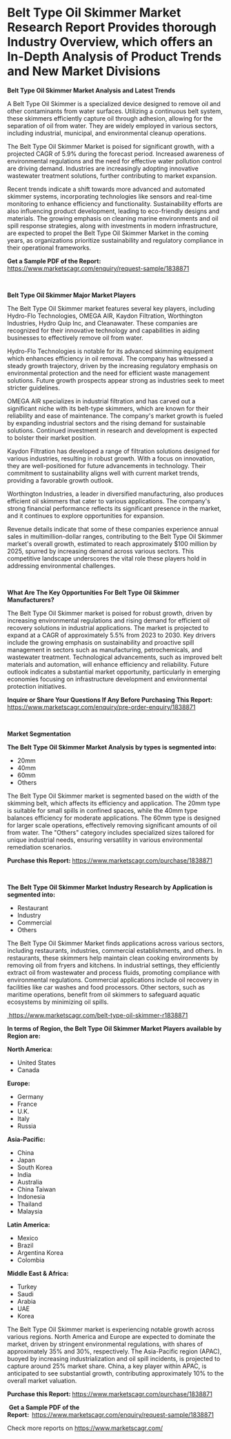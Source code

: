 <p><h1>Belt Type Oil Skimmer Market Research Report Provides thorough Industry Overview, which offers an In-Depth Analysis of Product Trends and New Market Divisions</h1></p><p><strong>Belt Type Oil Skimmer Market Analysis and Latest Trends</strong></p>
<p><p>A Belt Type Oil Skimmer is a specialized device designed to remove oil and other contaminants from water surfaces. Utilizing a continuous belt system, these skimmers efficiently capture oil through adhesion, allowing for the separation of oil from water. They are widely employed in various sectors, including industrial, municipal, and environmental cleanup operations.</p><p>The Belt Type Oil Skimmer Market is poised for significant growth, with a projected CAGR of 5.9% during the forecast period. Increased awareness of environmental regulations and the need for effective water pollution control are driving demand. Industries are increasingly adopting innovative wastewater treatment solutions, further contributing to market expansion. </p><p>Recent trends indicate a shift towards more advanced and automated skimmer systems, incorporating technologies like sensors and real-time monitoring to enhance efficiency and functionality. Sustainability efforts are also influencing product development, leading to eco-friendly designs and materials. The growing emphasis on cleaning marine environments and oil spill response strategies, along with investments in modern infrastructure, are expected to propel the Belt Type Oil Skimmer Market in the coming years, as organizations prioritize sustainability and regulatory compliance in their operational frameworks.</p></p>
<p><strong>Get a Sample PDF of the Report:&nbsp;</strong> <a href="https://www.marketscagr.com/enquiry/request-sample/1838871?utm_campaign=2892&utm_medium=2&utm_source=Github&utm_content=ia&utm_term=10042025&utm_id=belt-type-oil-skimmer">https://www.marketscagr.com/enquiry/request-sample/1838871</a></p>
<p>&nbsp;</p>
<p><strong>Belt Type Oil Skimmer Major Market Players</strong></p>
<p><p>The Belt Type Oil Skimmer market features several key players, including Hydro-Flo Technologies, OMEGA AIR, Kaydon Filtration, Worthington Industries, Hydro Quip Inc, and Cleanawater. These companies are recognized for their innovative technology and capabilities in aiding businesses to effectively remove oil from water.</p><p>Hydro-Flo Technologies is notable for its advanced skimming equipment which enhances efficiency in oil removal. The company has witnessed a steady growth trajectory, driven by the increasing regulatory emphasis on environmental protection and the need for efficient waste management solutions. Future growth prospects appear strong as industries seek to meet stricter guidelines.</p><p>OMEGA AIR specializes in industrial filtration and has carved out a significant niche with its belt-type skimmers, which are known for their reliability and ease of maintenance. The company's market growth is fueled by expanding industrial sectors and the rising demand for sustainable solutions. Continued investment in research and development is expected to bolster their market position.</p><p>Kaydon Filtration has developed a range of filtration solutions designed for various industries, resulting in robust growth. With a focus on innovation, they are well-positioned for future advancements in technology. Their commitment to sustainability aligns well with current market trends, providing a favorable growth outlook.</p><p>Worthington Industries, a leader in diversified manufacturing, also produces efficient oil skimmers that cater to various applications. The company's strong financial performance reflects its significant presence in the market, and it continues to explore opportunities for expansion.</p><p>Revenue details indicate that some of these companies experience annual sales in multimillion-dollar ranges, contributing to the Belt Type Oil Skimmer market's overall growth, estimated to reach approximately $100 million by 2025, spurred by increasing demand across various sectors. This competitive landscape underscores the vital role these players hold in addressing environmental challenges.</p></p>
<p>&nbsp;</p>
<p><strong>What Are The Key Opportunities For Belt Type Oil Skimmer Manufacturers?</strong></p>
<p><p>The Belt Type Oil Skimmer market is poised for robust growth, driven by increasing environmental regulations and rising demand for efficient oil recovery solutions in industrial applications. The market is projected to expand at a CAGR of approximately 5.5% from 2023 to 2030. Key drivers include the growing emphasis on sustainability and proactive spill management in sectors such as manufacturing, petrochemicals, and wastewater treatment. Technological advancements, such as improved belt materials and automation, will enhance efficiency and reliability. Future outlook indicates a substantial market opportunity, particularly in emerging economies focusing on infrastructure development and environmental protection initiatives.</p></p>
<p><strong>Inquire or Share Your Questions If Any Before Purchasing This Report:</strong> <a href="https://www.marketscagr.com/enquiry/pre-order-enquiry/1838871?utm_campaign=2892&utm_medium=2&utm_source=Github&utm_content=ia&utm_term=10042025&utm_id=belt-type-oil-skimmer">https://www.marketscagr.com/enquiry/pre-order-enquiry/1838871</a></p>
<p>&nbsp;</p>
<p><strong>Market Segmentation</strong></p>
<p><strong>The Belt Type Oil Skimmer Market Analysis by types is segmented into:</strong></p>
<p><ul><li>20mm</li><li>40mm</li><li>60mm</li><li>Others</li></ul></p>
<p><p>The Belt Type Oil Skimmer market is segmented based on the width of the skimming belt, which affects its efficiency and application. The 20mm type is suitable for small spills in confined spaces, while the 40mm type balances efficiency for moderate applications. The 60mm type is designed for larger scale operations, effectively removing significant amounts of oil from water. The "Others" category includes specialized sizes tailored for unique industrial needs, ensuring versatility in various environmental remediation scenarios.</p></p>
<p><strong>Purchase this Report:&nbsp;</strong><a href="https://www.marketscagr.com/purchase/1838871?utm_campaign=2892&utm_medium=2&utm_source=Github&utm_content=ia&utm_term=10042025&utm_id=belt-type-oil-skimmer">https://www.marketscagr.com/purchase/1838871</a></p>
<p>&nbsp;</p>
<p><strong>The Belt Type Oil Skimmer Market Industry Research by Application is segmented into:</strong></p>
<p><ul><li>Restaurant</li><li>Industry</li><li>Commercial</li><li>Others</li></ul></p>
<p><p>The Belt Type Oil Skimmer Market finds applications across various sectors, including restaurants, industries, commercial establishments, and others. In restaurants, these skimmers help maintain clean cooking environments by removing oil from fryers and kitchens. In industrial settings, they efficiently extract oil from wastewater and process fluids, promoting compliance with environmental regulations. Commercial applications include oil recovery in facilities like car washes and food processors. Other sectors, such as maritime operations, benefit from oil skimmers to safeguard aquatic ecosystems by minimizing oil spills.</p></p>
<p><a href="https://www.marketscagr.com/belt-type-oil-skimmer-r1838871?utm_campaign=2892&utm_medium=2&utm_source=Github&utm_content=ia&utm_term=10042025&utm_id=belt-type-oil-skimmer">&nbsp;https://www.marketscagr.com/belt-type-oil-skimmer-r1838871</a></p>
<p><strong>In terms of Region, the Belt Type Oil Skimmer Market Players available by Region are:</strong></p>
<p>
    <p> <strong> North America: </strong>
        <ul>
            <li>United States</li>
            <li>Canada</li>
        </ul>
        </p> 
    <p> <strong> Europe: </strong>
        <ul>
            <li>Germany</li>
            <li>France</li>
            <li>U.K.</li>
            <li>Italy</li>
            <li>Russia</li>
        </ul>
        </p> 
    <p> <strong> Asia-Pacific: </strong>
        <ul>
            <li>China</li>
            <li>Japan</li>
            <li>South Korea</li>
            <li>India</li>
            <li>Australia</li>
            <li>China Taiwan</li>
            <li>Indonesia</li>
            <li>Thailand</li>
            <li>Malaysia</li>
        </ul>
        </p> 
    <p> <strong> Latin America: </strong>
        <ul>
            <li>Mexico</li>
            <li>Brazil</li>
            <li>Argentina Korea</li>
            <li>Colombia</li>
        </ul>
        </p> 
    <p> <strong> Middle East & Africa: </strong>
        <ul>
            <li>Turkey</li>
            <li>Saudi</li>
            <li>Arabia</li>
            <li>UAE</li>
            <li>Korea</li>
        </ul>
    </p>
    </p>
<p><p>The Belt Type Oil Skimmer market is experiencing notable growth across various regions. North America and Europe are expected to dominate the market, driven by stringent environmental regulations, with shares of approximately 35% and 30%, respectively. The Asia-Pacific region (APAC), buoyed by increasing industrialization and oil spill incidents, is projected to capture around 25% market share. China, a key player within APAC, is anticipated to see substantial growth, contributing approximately 10% to the overall market valuation.</p></p>
<p><strong>Purchase this Report: </strong><a href="https://www.marketscagr.com/purchase/1838871?utm_campaign=2892&utm_medium=2&utm_source=Github&utm_content=ia&utm_term=10042025&utm_id=belt-type-oil-skimmer">https://www.marketscagr.com/purchase/1838871</a></p>
<p>&nbsp;<strong>Get a Sample PDF of the Report:&nbsp;&nbsp;</strong><a href="https://www.marketscagr.com/enquiry/request-sample/1838871?utm_campaign=2892&utm_medium=2&utm_source=Github&utm_content=ia&utm_term=10042025&utm_id=belt-type-oil-skimmer">https://www.marketscagr.com/enquiry/request-sample/1838871</a></p>
<p><strong></strong></p>
<p>Check more reports on <a href="https://www.marketscagr.com/?utm_campaign=2892&utm_medium=2&utm_source=Github&utm_content=ia&utm_term=10042025&utm_id=belt-type-oil-skimmer">https://www.marketscagr.com/</a></p>
